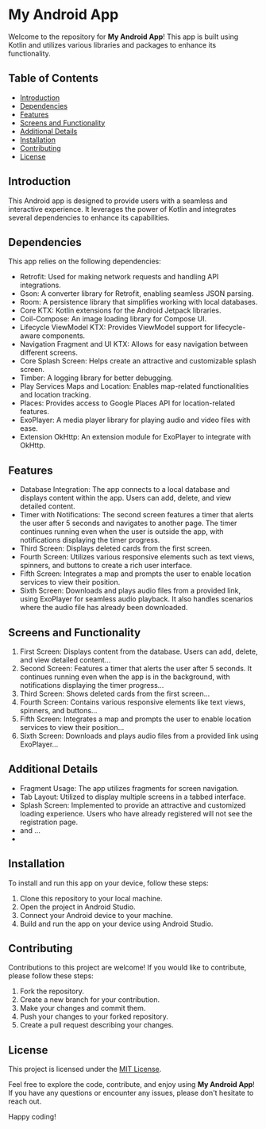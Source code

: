 
# My Android App

Welcome to the repository for **My Android App**! This app is built using Kotlin and utilizes various libraries and packages to enhance its functionality.

## Table of Contents
- [Introduction](#introduction)
- [Dependencies](#dependencies)
- [Features](#features)
- [Screens and Functionality](#screens-and-functionality)
- [Additional Details](#additional-details)
- [Installation](#installation)
- [Contributing](#contributing)
- [License](#license)

## Introduction
This Android app is designed to provide users with a seamless and interactive experience. It leverages the power of Kotlin and integrates several dependencies to enhance its capabilities.

## Dependencies
This app relies on the following dependencies:
- Retrofit: Used for making network requests and handling API integrations.
- Gson: A converter library for Retrofit, enabling seamless JSON parsing.
- Room: A persistence library that simplifies working with local databases.
- Core KTX: Kotlin extensions for the Android Jetpack libraries.
- Coil-Compose: An image loading library for Compose UI.
- Lifecycle ViewModel KTX: Provides ViewModel support for lifecycle-aware components.
- Navigation Fragment and UI KTX: Allows for easy navigation between different screens.
- Core Splash Screen: Helps create an attractive and customizable splash screen.
- Timber: A logging library for better debugging.
- Play Services Maps and Location: Enables map-related functionalities and location tracking.
- Places: Provides access to Google Places API for location-related features.
- ExoPlayer: A media player library for playing audio and video files with ease.
- Extension OkHttp: An extension module for ExoPlayer to integrate with OkHttp.

## Features
- Database Integration: The app connects to a local database and displays content within the app. Users can add, delete, and view detailed content.
- Timer with Notifications: The second screen features a timer that alerts the user after 5 seconds and navigates to another page. The timer continues running even when the user is outside the app, with notifications displaying the timer progress.
- Third Screen: Displays deleted cards from the first screen.
- Fourth Screen: Utilizes various responsive elements such as text views, spinners, and buttons to create a rich user interface.
- Fifth Screen: Integrates a map and prompts the user to enable location services to view their position.
- Sixth Screen: Downloads and plays audio files from a provided link, using ExoPlayer for seamless audio playback. It also handles scenarios where the audio file has already been downloaded.

## Screens and Functionality
1. First Screen: Displays content from the database. Users can add, delete, and view detailed content...
2. Second Screen: Features a timer that alerts the user after 5 seconds. It continues running even when the app is in the background, with notifications displaying the timer progress...
3. Third Screen: Shows deleted cards from the first screen...
4. Fourth Screen: Contains various responsive elements like text views, spinners, and buttons...
5. Fifth Screen: Integrates a map and prompts the user to enable location services to view their position...
6. Sixth Screen: Downloads and plays audio files from a provided link using ExoPlayer...

## Additional Details
- Fragment Usage: The app utilizes fragments for screen navigation.
- Tab Layout: Utilized to display multiple screens in a tabbed interface.
- Splash Screen: Implemented to provide an attractive and customized loading experience. Users who have already registered will not see the registration page.
- and ...
- 
## Installation
To install and run this app on your device, follow these steps:
1. Clone this repository to your local machine.
2. Open the project in Android Studio.
3. Connect your Android device to your machine.
4. Build and run the app on your device using Android Studio.

## Contributing
Contributions to this project are welcome! If you would like to contribute, please follow these steps:
1. Fork the repository.
2. Create a new branch for your contribution.
3. Make your changes and commit them.
4. Push your changes to your forked repository.
5. Create a pull request describing your changes.

## License
This project is licensed under the [MIT License](LICENSE).

Feel free to explore the code, contribute, and enjoy using **My Android App**! If you have any questions or encounter any issues, please don't hesitate to reach out.

Happy coding!
